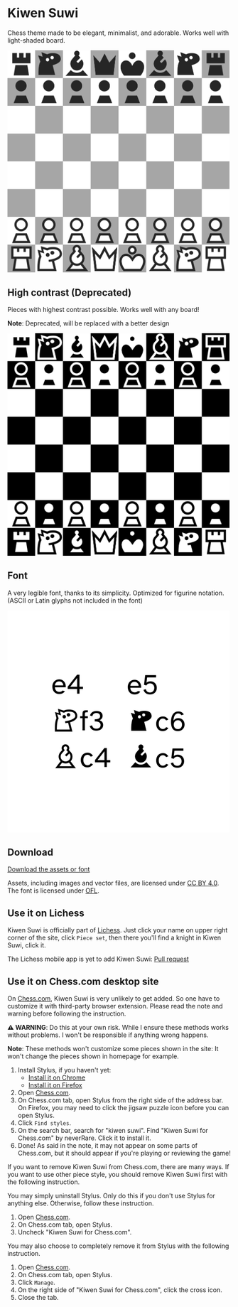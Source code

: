 # Kiwen Suwi

Chess theme made to be elegant, minimalist, and adorable. Works well with light-shaded board.

<img src="./version/latest/kiwen-suwi/preview.png" width="500" alt="Chess pieces in very simple design. White pieces are solid white shapes with black outline. Black pieces are just solid black shapes with no outline. Knights looks like sock puppet." />

## High contrast (Deprecated)

Pieces with highest contrast possible. Works well with any board!

**Note**: Deprecated, will be replaced with a better design

<img src="./version/latest/kiwen-suwi-high-contrast/preview.png" width="500" alt="Chess pieces using pure white and black shade. White pieces remained the same and black pieces have white outlines." />

## Font

A very legible font, thanks to its simplicity. Optimized for figurine notation. (ASCII or Latin glyphs not included in the font)

<img src="./version/latest/preview-font.png" width="500" alt="1. e4, e5, 2. Knight to f3, Knight to c6, 3. Bishop to c4, Bishop to c5" />

## Download

[Download the assets or font](https://github.com/neverRare/kiwen-suwi/releases)

Assets, including images and vector files, are licensed under [CC BY 4.0]. The font is licensed under [OFL].

[CC BY 4.0]: ./LICENSE-CC-BY-4.0
[OFL]: ./LICENSE-OFL

## Use it on Lichess

Kiwen Suwi is officially part of [Lichess]. Just click your name on upper right corner of the site, click `Piece set`, then there you'll find a knight in Kiwen Suwi, click it.

The Lichess mobile app is yet to add Kiwen Suwi: [Pull request]

[Lichess]: https://lichess.org/
[Pull request]: https://github.com/lichess-org/lichobile/pull/2344

## Use it on Chess.com desktop site

On [Chess.com], Kiwen Suwi is very unlikely to get added. So one have to customize it with third-party browser extension. Please read the note and warning before following the instruction.

**⚠ WARNING**: Do this at your own risk. While I ensure these methods works without problems. I won't be responsible if anything wrong happens.

**Note**: These methods won't customize some pieces shown in the site: It won't change the pieces shown in homepage for example.

1. Install Stylus, if you haven't yet:
   - [Install it on Chrome](https://chrome.google.com/webstore/detail/stylus/clngdbkpkpeebahjckkjfobafhncgmne)
   - [Install it on Firefox](https://addons.mozilla.org/firefox/addon/styl-us/)
2. Open [Chess.com].
3. On Chess.com tab, open Stylus from the right side of the address bar. On Firefox, you may need to click the jigsaw puzzle icon before you can open Stylus.
4. Click `Find styles`.
5. On the search bar, search for "kiwen suwi". Find "Kiwen Suwi for Chess.com" by neverRare. Click it to install it.
6. Done! As said in the note, it may not appear on some parts of Chess.com, but it should appear if you're playing or reviewing the game!

If you want to remove Kiwen Suwi from Chess.com, there are many ways. If you want to use other piece style, you should remove Kiwen Suwi first with the following instruction.

You may simply uninstall Stylus. Only do this if you don't use Stylus for anything else. Otherwise, follow these instruction.

1. Open [Chess.com].
2. On Chess.com tab, open Stylus.
3. Uncheck "Kiwen Suwi for Chess.com".

You may also choose to completely remove it from Stylus with the following instruction.

1. Open [Chess.com].
2. On Chess.com tab, open Stylus.
3. Click `Manage`.
4. On the right side of "Kiwen Suwi for Chess.com", click the cross icon.
5. Close the tab.

[Chess.com]: https://www.chess.com/
